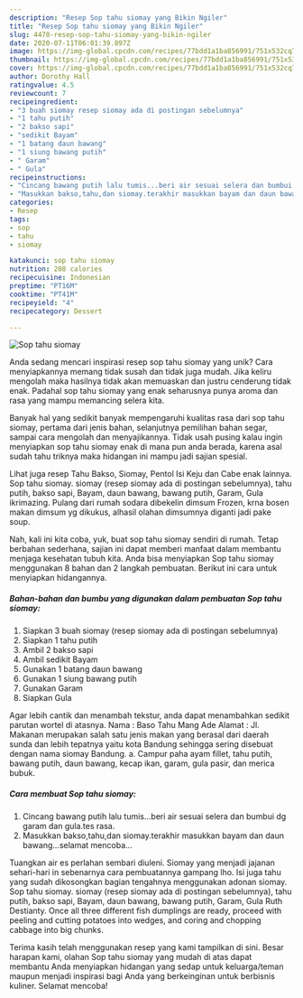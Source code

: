 ```yaml
---
description: "Resep Sop tahu siomay yang Bikin Ngiler"
title: "Resep Sop tahu siomay yang Bikin Ngiler"
slug: 4470-resep-sop-tahu-siomay-yang-bikin-ngiler
date: 2020-07-11T06:01:39.897Z
image: https://img-global.cpcdn.com/recipes/77bdd1a1ba856991/751x532cq70/sop-tahu-siomay-foto-resep-utama.jpg
thumbnail: https://img-global.cpcdn.com/recipes/77bdd1a1ba856991/751x532cq70/sop-tahu-siomay-foto-resep-utama.jpg
cover: https://img-global.cpcdn.com/recipes/77bdd1a1ba856991/751x532cq70/sop-tahu-siomay-foto-resep-utama.jpg
author: Dorothy Hall
ratingvalue: 4.5
reviewcount: 7
recipeingredient:
- "3 buah siomay resep siomay ada di postingan sebelumnya"
- "1 tahu putih"
- "2 bakso sapi"
- "sedikit Bayam"
- "1 batang daun bawang"
- "1 siung bawang putih"
- " Garam"
- " Gula"
recipeinstructions:
- "Cincang bawang putih lalu tumis...beri air sesuai selera dan bumbui dg garam dan gula.tes rasa."
- "Masukkan bakso,tahu,dan siomay.terakhir masukkan bayam dan daun bawang...selamat mencoba..."
categories:
- Resep
tags:
- sop
- tahu
- siomay

katakunci: sop tahu siomay 
nutrition: 208 calories
recipecuisine: Indonesian
preptime: "PT16M"
cooktime: "PT41M"
recipeyield: "4"
recipecategory: Dessert

---
```



![Sop tahu siomay](https://img-global.cpcdn.com/recipes/77bdd1a1ba856991/751x532cq70/sop-tahu-siomay-foto-resep-utama.jpg)

Anda sedang mencari inspirasi resep sop tahu siomay yang unik? Cara menyiapkannya memang tidak susah dan tidak juga mudah. Jika keliru mengolah maka hasilnya tidak akan memuaskan dan justru cenderung tidak enak. Padahal sop tahu siomay yang enak seharusnya punya aroma dan rasa yang mampu memancing selera kita.

Banyak hal yang sedikit banyak mempengaruhi kualitas rasa dari sop tahu siomay, pertama dari jenis bahan, selanjutnya pemilihan bahan segar, sampai cara mengolah dan menyajikannya. Tidak usah pusing kalau ingin menyiapkan sop tahu siomay enak di mana pun anda berada, karena asal sudah tahu triknya maka hidangan ini mampu jadi sajian spesial.

Lihat juga resep Tahu Bakso, Siomay, Pentol Isi Keju dan Cabe enak lainnya. Sop tahu siomay. siomay (resep siomay ada di postingan sebelumnya), tahu putih, bakso sapi, Bayam, daun bawang, bawang putih, Garam, Gula ikrimazing. Pulang dari rumah sodara dibekelin dimsum Frozen, krna bosen makan dimsum yg dikukus, alhasil olahan dimsumnya diganti jadi pake soup.


Nah, kali ini kita coba, yuk, buat sop tahu siomay sendiri di rumah. Tetap berbahan sederhana, sajian ini dapat memberi manfaat dalam membantu menjaga kesehatan tubuh kita. Anda bisa menyiapkan Sop tahu siomay menggunakan 8 bahan dan 2 langkah pembuatan. Berikut ini cara untuk menyiapkan hidangannya.

<!--inarticleads1-->

##### Bahan-bahan dan bumbu yang digunakan dalam pembuatan Sop tahu siomay:

1. Siapkan 3 buah siomay (resep siomay ada di postingan sebelumnya)
1. Siapkan 1 tahu putih
1. Ambil 2 bakso sapi
1. Ambil sedikit Bayam
1. Gunakan 1 batang daun bawang
1. Gunakan 1 siung bawang putih
1. Gunakan  Garam
1. Siapkan  Gula


Agar lebih cantik dan menambah tekstur, anda dapat menambahkan sedikit parutan wortel di atasnya. Nama : Baso Tahu Mang Ade Alamat : Jl. Makanan merupakan salah satu jenis makan yang berasal dari daerah sunda dan lebih tepatnya yaitu kota Bandung sehingga sering disebuat dengan nama siomay Bandung. a. Campur paha ayam fillet, tahu putih, bawang putih, daun bawang, kecap ikan, garam, gula pasir, dan merica bubuk. 

<!--inarticleads2-->

##### Cara membuat Sop tahu siomay:

1. Cincang bawang putih lalu tumis...beri air sesuai selera dan bumbui dg garam dan gula.tes rasa.
1. Masukkan bakso,tahu,dan siomay.terakhir masukkan bayam dan daun bawang...selamat mencoba...


Tuangkan air es perlahan sembari diuleni. Siomay yang menjadi jajanan sehari-hari in sebenarnya cara pembuatannya gampang lho. Isi juga tahu yang sudah dikosongkan bagian tengahnya menggunakan adonan siomay. Sop tahu siomay. siomay (resep siomay ada di postingan sebelumnya), tahu putih, bakso sapi, Bayam, daun bawang, bawang putih, Garam, Gula Ruth Destianty. Once all three different fish dumplings are ready, proceed with peeling and cutting potatoes into wedges, and coring and chopping cabbage into big chunks. 

Terima kasih telah menggunakan resep yang kami tampilkan di sini. Besar harapan kami, olahan Sop tahu siomay yang mudah di atas dapat membantu Anda menyiapkan hidangan yang sedap untuk keluarga/teman maupun menjadi inspirasi bagi Anda yang berkeinginan untuk berbisnis kuliner. Selamat mencoba!
